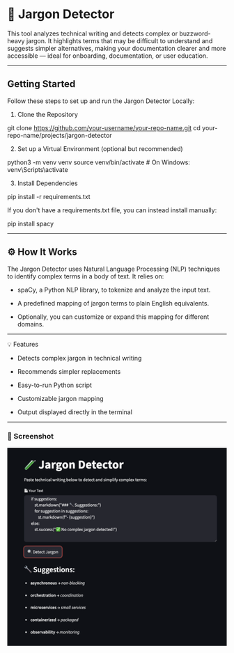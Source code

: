 # 🧪 Jargon Detector

This tool analyzes technical writing and detects complex or buzzword-heavy jargon. It highlights terms that may be difficult to understand and suggests simpler alternatives, making your documentation clearer and more accessible — ideal for onboarding, documentation, or user education.

---
## Getting Started

Follow these steps to set up and run the Jargon Detector Locally:

1. Clone the Repository

git clone https://github.com/your-username/your-repo-name.git
cd your-repo-name/projects/jargon-detector

2. Set up a Virtual Environment (optional but recommended)

python3 -m venv venv
source venv/bin/activate  # On Windows: venv\Scripts\activate

3. Install Dependencies

pip install -r requirements.txt


If you don't have a requirements.txt file, you can instead install manually:

pip install spacy

---

## ⚙️ How It Works

The Jargon Detector uses Natural Language Processing (NLP) techniques to identify complex terms in a body of text. It relies on:

* spaCy, a Python NLP library, to tokenize and analyze the input text.

* A predefined mapping of jargon terms to plain English equivalents.

* Optionally, you can customize or expand this mapping for different domains.

---

💡 Features

* Detects complex jargon in technical writing

* Recommends simpler replacements

* Easy-to-run Python script

* Customizable jargon mapping

* Output displayed directly in the terminal

---

### 📸 Screenshot

![Jargon Detector Screenshot](screenshot.png)
